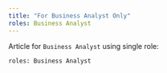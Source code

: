 ```yaml
---
title: "For Business Analyst Only"
roles: Business Analyst
---
```


Article for `Business Analyst` using single role:
```
roles: Business Analyst
```